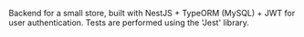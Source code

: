  Backend for a small store, 
built with NestJS + TypeORM (MySQL) + JWT for user authentication. 
Tests are performed using the 'Jest' library.